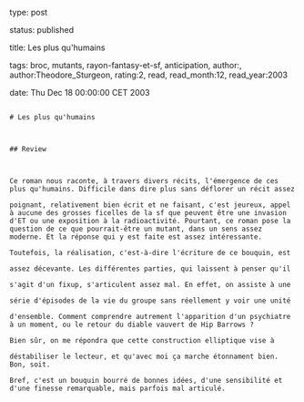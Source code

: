 type: post
status: published
title: Les plus qu'humains
tags:  broc,  mutants,  rayon-fantasy-et-sf, anticipation, author:, author:Theodore_Sturgeon, rating:2, read, read_month:12, read_year:2003
date: Thu Dec 18 00:00:00 CET 2003
~~~~~~
# Les plus qu'humains

## Review

Ce roman nous raconte, à travers divers récits, l'émergence de ces plus qu'humains. Difficile dans dire plus sans déflorer un récit assez  
poignant, relativement bien écrit et ne faisant, c'est jeureux, appel à aucune des grosses ficelles de la sf que peuvent être une invasion d'ET ou une exposition à la radioactivité. Pourtant, ce roman pose la question de ce que pourrait-être un mutant, dans un sens assez moderne. Et la réponse qui y est faite est assez intéressante.  
Toutefois, la réalisation, c'est-à-dire l'écriture de ce bouquin, est  
assez décevante. Les différentes parties, qui laissent à penser qu'il  
s'agit d'un fixup, s'articulent assez mal. En effet, on assiste à une  
série d'épisodes de la vie du groupe sans réellement y voir une unité  
d'ensemble. Comment comprendre autrement l'apparition d'un psychiatre à un moment, ou le retour du diable vauvert de Hip Barrows ?  
Bien sûr, on me répondra que cette construction elliptique vise à  
déstabiliser le lecteur, et qu'avec moi ça marche étonnament bien. Bon, soit.  
Bref, c'est un bouquin bourré de bonnes idées, d'une sensibilité et d'une finesse remarquable, mais parfois mal articulé.